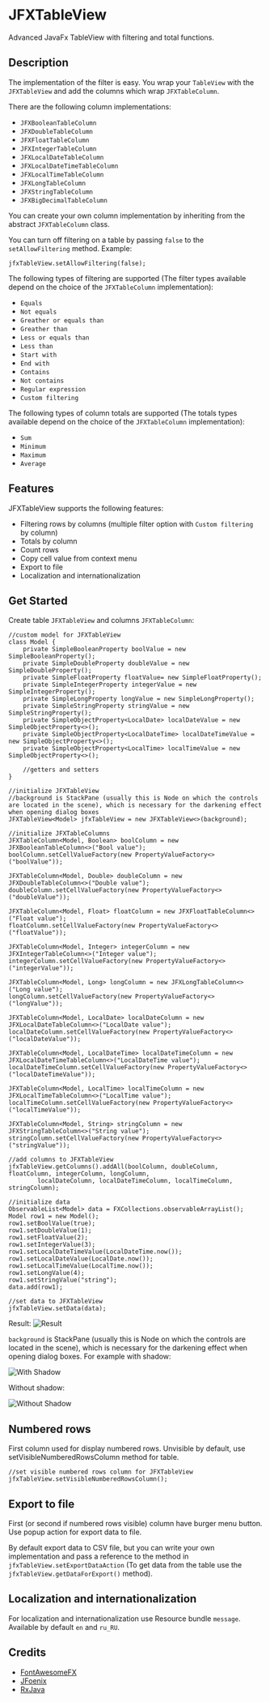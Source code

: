 # JFXTableView
Advanced JavaFx TableView with filtering and total functions.

## Description
The implementation of the filter is easy. You wrap your `TableView` with the `JFXTableView`
and add the columns which wrap `JFXTableColumn`.

There are the following column implementations:

* `JFXBooleanTableColumn`
* `JFXDoubleTableColumn`
* `JFXFloatTableColumn`
* `JFXIntegerTableColumn`
* `JFXLocalDateTableColumn`
* `JFXLocalDateTimeTableColumn`
* `JFXLocalTimeTableColumn`
* `JFXLongTableColumn`
* `JFXStringTableColumn`
* `JFXBigDecimalTableColumn`

You can create your own column implementation by inheriting from the abstract `JFXTableColumn` class.

You can turn off filtering on a table by passing `false` to the `setAllowFiltering` method. Example:

```
jfxTableView.setAllowFiltering(false);
```

The following types of filtering are supported (The filter types available depend on the choice of the `JFXTableColumn` implementation):

* `Equals`
* `Not equals`
* `Greather or equals than`
* `Greather than`
* `Less or equals than`
* `Less than`
* `Start with`
* `End with`
* `Contains`
* `Not contains`
* `Regular expression`
* `Custom filtering`

The following types of column totals are supported (The totals types available depend on the choice of the `JFXTableColumn` implementation):

* `Sum`
* `Minimum`
* `Maximum`
* `Average`

## Features
JFXTableView supports the following features:

* Filtering rows by columns (multiple filter option with `Custom filtering` by column)
* Totals by column
* Count rows
* Copy cell value from context menu
* Export to file
* Localization and internationalization

## Get Started
Create table `JFXTableView` and columns `JFXTableColumn`:

```
//custom model for JFXTableView
class Model {
    private SimpleBooleanProperty boolValue = new SimpleBooleanProperty();
    private SimpleDoubleProperty doubleValue = new SimpleDoubleProperty();
    private SimpleFloatProperty floatValue= new SimpleFloatProperty();
    private SimpleIntegerProperty integerValue = new SimpleIntegerProperty();
    private SimpleLongProperty longValue = new SimpleLongProperty();
    private SimpleStringProperty stringValue = new SimpleStringProperty();
    private SimpleObjectProperty<LocalDate> localDateValue = new SimpleObjectProperty<>();
    private SimpleObjectProperty<LocalDateTime> localDateTimeValue = new SimpleObjectProperty<>();
    private SimpleObjectProperty<LocalTime> localTimeValue = new SimpleObjectProperty<>();
    
    //getters and setters
}

//initialize JFXTableView
//background is StackPane (usually this is Node on which the controls are located in the scene), which is necessary for the darkening effect when opening dialog boxes
JFXTableView<Model> jfxTableView = new JFXTableView<>(background);

//initialize JFXTableColumns
JFXTableColumn<Model, Boolean> boolColumn = new JFXBooleanTableColumn<>("Bool value");
boolColumn.setCellValueFactory(new PropertyValueFactory<>("boolValue"));

JFXTableColumn<Model, Double> doubleColumn = new JFXDoubleTableColumn<>("Double value");
doubleColumn.setCellValueFactory(new PropertyValueFactory<>("doubleValue"));

JFXTableColumn<Model, Float> floatColumn = new JFXFloatTableColumn<>("Float value");
floatColumn.setCellValueFactory(new PropertyValueFactory<>("floatValue"));

JFXTableColumn<Model, Integer> integerColumn = new JFXIntegerTableColumn<>("Integer value");
integerColumn.setCellValueFactory(new PropertyValueFactory<>("integerValue"));

JFXTableColumn<Model, Long> longColumn = new JFXLongTableColumn<>("Long value");
longColumn.setCellValueFactory(new PropertyValueFactory<>("longValue"));

JFXTableColumn<Model, LocalDate> localDateColumn = new JFXLocalDateTableColumn<>("LocalDate value");
localDateColumn.setCellValueFactory(new PropertyValueFactory<>("localDateValue"));

JFXTableColumn<Model, LocalDateTime> localDateTimeColumn = new JFXLocalDateTimeTableColumn<>("LocalDateTime value");
localDateTimeColumn.setCellValueFactory(new PropertyValueFactory<>("localDateTimeValue"));

JFXTableColumn<Model, LocalTime> localTimeColumn = new JFXLocalTimeTableColumn<>("LocalTime value");
localTimeColumn.setCellValueFactory(new PropertyValueFactory<>("localTimeValue"));

JFXTableColumn<Model, String> stringColumn = new JFXStringTableColumn<>("String value");
stringColumn.setCellValueFactory(new PropertyValueFactory<>("stringValue"));

//add columns to JFXTableView
jfxTableView.getColumns().addAll(boolColumn, doubleColumn, floatColumn, integerColumn, longColumn,
        localDateColumn, localDateTimeColumn, localTimeColumn, stringColumn);

//initialize data
ObservableList<Model> data = FXCollections.observableArrayList();
Model row1 = new Model();
row1.setBoolValue(true);
row1.setDoubleValue(1);
row1.setFloatValue(2);
row1.setIntegerValue(3);
row1.setLocalDateTimeValue(LocalDateTime.now());
row1.setLocalDateValue(LocalDate.now());
row1.setLocalTimeValue(LocalTime.now());
row1.setLongValue(4);
row1.setStringValue("string");
data.add(row1);

//set data to JFXTableView
jfxTableView.setData(data);
```

Result:
![Result](https://i.imgur.com/WVwTks5.jpg)

`background` is StackPane (usually this is Node on which the controls are located in the scene), which is necessary for the darkening effect when opening dialog boxes. For example with shadow:

![With Shadow](https://i.imgur.com/ztbHP5i.jpg)

Without shadow:

![Without Shadow](https://i.imgur.com/a2lTXLb.jpg)

## Numbered rows
First column used for display numbered rows. Unvisible by default, use setVisibleNumberedRowsColumn method for table.

```
//set visible numbered rows column for JFXTableView
jfxTableView.setVisibleNumberedRowsColumn();
```

## Export to file
First (or second if numbered rows visible) column have burger menu button. Use popup action for export data to file.

By default export data to CSV file, but you can write your own implementation and pass a reference to the method in `jfxTableView.setExportDataAction` (To get data from the table use the `jfxTableView.getDataForExport()` method).

## Localization and internationalization
For localization and internationalization use Resource bundle `message`. Available by default `en` and `ru_RU`.

## Credits
* [FontAwesomeFX](https://bitbucket.org/Jerady/fontawesomefx)
* [JFoenix](https://github.com/jfoenixadmin/JFoenix)
* [RxJava](https://github.com/ReactiveX/RxJava)